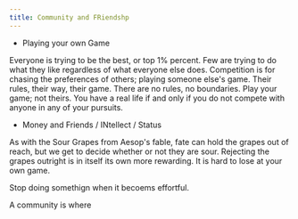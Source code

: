 ```yaml
---
title: Community and FRiendshp
---
```


-   Playing your own Game

Everyone is trying to be the best, or top 1% percent. Few are trying to
do what they like regardless of what everyone else does. Competition is
for chasing the preferences of others; playing someone else's game.
Their rules, their way, their game. There are no rules, no boundaries.
Play your game; not theirs. You have a real life if and only if you do
not compete with anyone in any of your pursuits.

-   Money and Friends / INtellect / Status

As with the Sour Grapes from Aesop's fable, fate can hold the grapes out
of reach, but we get to decide whether or not they are sour. Rejecting
the grapes outright is in itself its own more rewarding. It is hard to
lose at your own game.

Stop doing somethign when it becoems effortful.

A community is where
